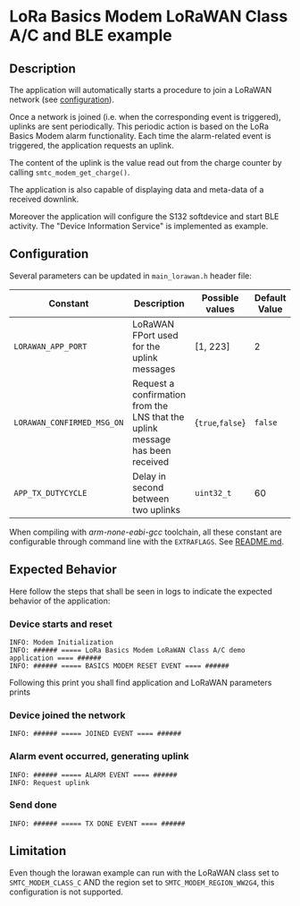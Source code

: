 # LoRa Basics Modem LoRaWAN Class A/C and BLE example

## Description

The application will automatically starts a procedure to join a LoRaWAN network (see [configuration](../../apps/common/lorawan_key_config.h)).

Once a network is joined (i.e. when the corresponding event is triggered), uplinks are sent periodically. This periodic action is based on the LoRa Basics Modem alarm functionality. Each time the alarm-related event is triggered, the application requests an uplink.

The content of the uplink is the value read out from the charge counter by calling `smtc_modem_get_charge()`.

The application is also capable of displaying data and meta-data of a received downlink.

Moreover the application will configure the S132 softdevice and start BLE activity. The "Device Information Service" is implemented as example.

## Configuration

Several parameters can be updated in `main_lorawan.h` header file:

| Constant                   | Description                                                                   | Possible values  | Default Value |
| -------------------------- | ----------------------------------------------------------------------------- | ---------------- | ------------- |
| `LORAWAN_APP_PORT`         | LoRaWAN FPort used for the uplink messages                                    | [1, 223]         | 2             |
| `LORAWAN_CONFIRMED_MSG_ON` | Request a confirmation from the LNS that the uplink message has been received | {`true`,`false`} | `false`       |
| `APP_TX_DUTYCYCLE`         | Delay in second between two uplinks                                           | `uint32_t`       | 60            |

When compiling with *arm-none-eabi-gcc* toolchain, all these constant are configurable through command line with the `EXTRAFLAGS`.
See [README.md](../../../README.md#command-line-configuration).

## Expected Behavior

Here follow the steps that shall be seen in logs to indicate the expected behavior of the application:

### Device starts and reset

 ```
 INFO: Modem Initialization
 INFO: ###### ===== LoRa Basics Modem LoRaWAN Class A/C demo application ==== ######
 INFO: ###### ===== BASICS MODEM RESET EVENT ==== ######
 ```

 Following this print you shall find application and LoRaWAN parameters prints


### Device joined the network

```
INFO: ###### ===== JOINED EVENT ==== ######
```

### Alarm event occurred, generating uplink
```
INFO: ###### ===== ALARM EVENT ==== ######
INFO: Request uplink
```

### Send done

```
INFO: ###### ===== TX DONE EVENT ==== ######
```

## Limitation

Even though the lorawan example can run with the LoRaWAN class set to `SMTC_MODEM_CLASS_C` AND the region set to `SMTC_MODEM_REGION_WW2G4`, this configuration is not supported.